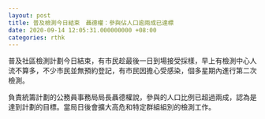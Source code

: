 ```yaml
---
layout: post
title: 普及檢測今日結束　聶德權：參與佔人口逾兩成已達標
date: 2020-09-14 12:05:31.000000000 +08:00
categories: rthk
---
```


普及社區檢測計劃今日結束，有市民趁最後一日到場接受採樣，早上有檢測中心人流不算多，不少市民並無預約登記，有市民因擔心受感染，個多星期內進行第二次檢測。

負責統籌計劃的公務員事務局局長聶德權說，參與的人口比例已超過兩成，認為是達到計劃的目標。當局日後會擴大高危和特定群組組別的檢測工作。
